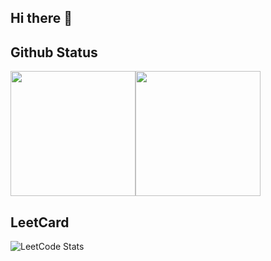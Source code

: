 ## Hi there 👋

<!--
**yashihh/yashihh** is a ✨ _special_ ✨ repository because its `README.md` (this file) appears on your GitHub profile.

Here are some ideas to get you started:

- 🔭 I’m currently working on ...
- 🌱 I’m currently learning ...
- 👯 I’m looking to collaborate on ...
- 🤔 I’m looking for help with ...
- 💬 Ask me about ...
- 📫 How to reach me: ...
- 😄 Pronouns: ...
- ⚡ Fun fact: ...
-->
## Github Status
<img height=200 align="center" src="https://github-readme-stats.vercel.app/api?username=yashihh" /><img height=200 align="center" src="https://github-readme-stats.vercel.app/api/top-langs?username=yashihh&layout=compact&langs_count=8&card_width=320" />

## LeetCard
![LeetCode Stats](https://leetcard.jacoblin.cool/yashihh?theme=light&font=Khula)
